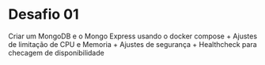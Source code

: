 # Desafio 01

Criar um MongoDB e o Mongo Express usando o docker compose + Ajustes de limitação de CPU e Memoria + Ajustes de segurança + Healthcheck para checagem de disponibilidade
